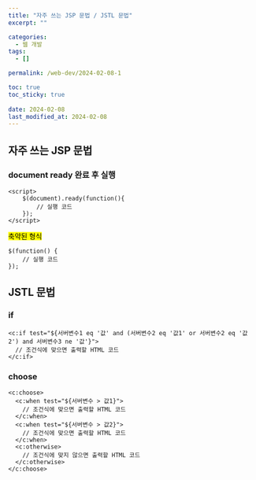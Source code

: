 ```yaml
---
title: "자주 쓰는 JSP 문법 / JSTL 문법"
excerpt: ""

categories:
  - 웹 개발
tags:
  - []

permalink: /web-dev/2024-02-08-1

toc: true
toc_sticky: true
 
date: 2024-02-08
last_modified_at: 2024-02-08
---
```


## 자주 쓰는 JSP 문법

### document ready 완료 후 실행
```
<script>
	$(document).ready(function(){
		// 실행 코드
	});
</script>
```

<mark>축약된 형식</mark>
```
$(function() {
    // 실행 코드
});
```

## JSTL 문법

### if
```
<c:if test="${서버변수1 eq '값' and (서버변수2 eq '값1' or 서버변수2 eq '값2') and 서버변수3 ne '값'}">
  // 조건식에 맞으면 출력할 HTML 코드
</c:if>
```

### choose
```
<c:choose>
  <c:when test="${서버변수 > 값1}">
    // 조건식에 맞으면 출력할 HTML 코드
  </c:when>
  <c:when test="${서버변수 > 값2}">
    // 조건식에 맞으면 출력할 HTML 코드
  </c:when>
  <c:otherwise>
    // 조건식에 맞지 않으면 출력할 HTML 코드
  </c:otherwise>
</c:choose>
```